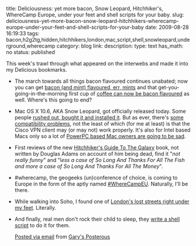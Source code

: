 title: Deliciousness: yet more bacon, Snow Leopard, Hitchhiker's, WhereCamp Europe, under your feet and shell scripts for your baby.
slug: deliciousness-yet-more-bacon-snow-leopard-hitchhikers-wherecamp-europe-under-your-feet-and-shell-scripts-for-your-baby
date: 2009-08-28 16:19:33
tags: bacon,h2g2tg,hidden,hitchhikers,london,mac,script,shell,snowleopard,underground,wherecamp
category: blog
link: 
description: 
type: text
has_math: no
status: published

This week's trawl through what appeared on the interwebs and made it into my Delicious bookmarks.

* The march towards all things bacon flavoured continues unabated; now you can get [bacon (and mint) flavoured, err, mints](https://bit.ly/xLdyn "https://bit.ly/xLdyn") and that get-you-going-in-the-morning first cup of [coffee can now be bacon flavoured](https://bit.ly/r2CQi "https://bit.ly/r2CQi") as well. Where's this going to end?
* Mac OS X 10.6, AKA Snow Leopard, got officially released today. Some people [rushed out, bought it and installed it](https://bit.ly/2g5y3b "https://bit.ly/2g5y3b"). But as ever, there's [some compatibility problems](https://bit.ly/vazOU "https://bit.ly/vazOU"), not the least of which (for me at least) is that the Cisco VPN client may (or may not) work properly. It's also for Intel based Macs only so a lot of [PowerPC based Mac owners are going to be sad](https://bit.ly/Z75B0 "https://bit.ly/Z75B0").
* First reviews of the new [Hitchhiker's Guide To The Galaxy](https://bit.ly/8f2Bh "https://bit.ly/8f2Bh") book, not written by Douglas Adams on account of him being dead, find it "*not really funny*" and "l*ess a case of So Long And Thanks For All The Fish and more a case of So Long And Thanks For All The Money*".
* \#wherecamp, the geogeeks (un)conference of choice, is coming to Europe in the form of the aptly named [#WhereCampEU](https://bit.ly/Dg485 "https://bit.ly/Dg485"). Naturally, I'll be there.
* While walking into Soho, I found one of [London's lost streets right under my feet](https://bit.ly/ylWzQ "https://bit.ly/ylWzQ"). Literally.
* And finally, real men don't rock their child to sleep, they [write a shell script](https://bit.ly/1dh4hk "https://bit.ly/1dh4hk") to do it for them.

  [Posted via email](https://posterous.com "https://posterous.com") from [Gary's Posterous](https://vicchi.posterous.com/deliciousness-yet-more-bacon-snow-leopard-hit "https://vicchi.posterous.com/deliciousness-yet-more-bacon-snow-leopard-hit") 

 


